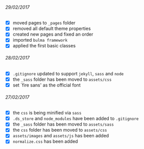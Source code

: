###### 29/02/2017
- [x] moved pages to `_pages` folder
- [x] removed all default theme properties
- [x] created new pages and fixed an order
- [x] imported `bulma framework`
- [x] applied the first basic classes

###### 28/02/2017
- [x] `.gitignore` updated to support `jekyll`, `sass` and `node`
- [x] the `_sass` folder has been moved to `assets/css`
- [x] set `fire sans' as the official font

###### 27/02/2017
- [x] the `css` is being minified via `sass`
- [x] `.ds_store` and `node_modules` have been added to `.gitignore`
- [x] the `_sass` folder has been moved to `assets/sass`
- [x] the `css` folder has been moved to `assets/css`
- [x] `assets/images` and `assets/js` has been added
- [x] `normalize.css` has been added